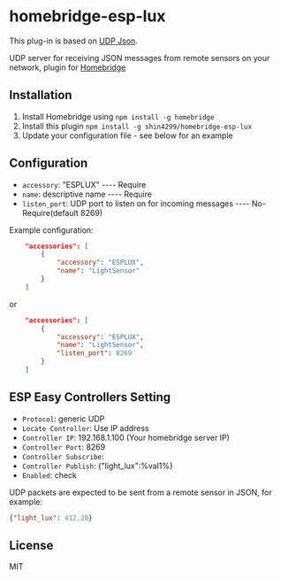 # homebridge-esp-lux
This plug-in is based on [UDP Json](https://github.com/rxseger/homebridge-udp-json).

UDP server for receiving JSON messages from remote sensors on your network,
plugin for [Homebridge](https://github.com/nfarina/homebridge)

## Installation
1.	Install Homebridge using `npm install -g homebridge`
2.	Install this plugin `npm install -g shin4299/homebridge-esp-lux`
3.	Update your configuration file - see below for an example

## Configuration
* `accessory`: "ESPLUX"  ---- Require
* `name`: descriptive name  ---- Require
* `listen_port`: UDP port to listen on for incoming messages   ---- No-Require(default 8269)

Example configuration:
```json
    "accessories": [
        {
            "accessory": "ESPLUX",
            "name": "LightSensor"
        }
    ]
```
or

```json
    "accessories": [
        {
            "accessory": "ESPLUX",
            "name": "LightSensor",
            "listen_port": 8269
        }
    ]
```


## ESP Easy Controllers Setting
* `Protocol`: generic UDP
* `Locate Controller`: Use IP address
* `Controller IP`: 192.168.1.100 (Your homebridge server IP)
* `Controller Port`: 8269
* `Controller Subscribe`: 
* `Controller Publish`:	{"light_lux":%val1%}
* `Enabled`: check

UDP packets are expected to be sent from a remote sensor in JSON, for example:

```json
{"light_lux": 412.20}
```


## License

MIT
